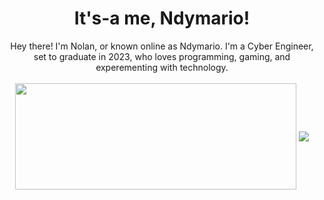 <!--
You're a curious one! Have a cookie!
-->

<body onload="random_quote()">
<div align="center">
  <h1>It's-a me, Ndymario!</h1>
  <p id="random_quote"></p>
  Hey there! I'm Nolan, or known online as Ndymario. I'm a Cyber Engineer, set to graduate in 2023, who loves programming, gaming, and experementing with technology.
</div>
<br>
<div align="center">
  <a href="https://github.com/Pepyn0/github-readme-stats"><img width=450 height=170 align="center" src="https://github-readme-stats.vercel.app/api?username=Ndymario&theme=midnight-purple&show_icons=true&title_color=58a6ff&icon_color=58a6ff&bg_color=0d1117&hide_border=true" /></a>
  <a href="https://github.com/Pepyn0/github-readme-stats"><img align="center" src="https://github-readme-stats.vercel.app/api/top-langs/?username=Ndymario&theme=midnight-purple&layout=compact&title_color=58a6ff&icon_color=58a6ff&bg_color=0d1117&hide_border=true" /></a>
</div>
<br>

<!--
I was gonna have a cool random quote thing, but you can't run JS on GitHub ;-;
<script>
function random_quote(){
  let quotes = ['"When in doubt, make it explode!"', '"When life gives you lemons, find the voltage drop across the lemon."', '"GAH HOOOOOOF"', '"Huh. Neat."']
  let number = Math.floor((Math.random() * quotes.length) + 0);
  document.getElementById("random_quote").innerHTML = quotes[number];
}
</script>
-->
